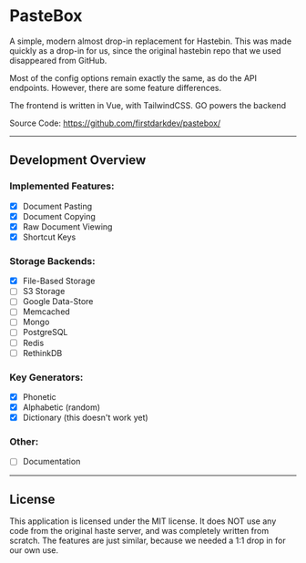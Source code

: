 # PasteBox

A simple, modern almost drop-in replacement for Hastebin. This was made quickly as a drop-in for us, since the original hastebin repo that we used disappeared from GitHub.

Most of the config options remain exactly the same, as do the API endpoints. However, there are some feature differences.

The frontend is written in Vue, with TailwindCSS. GO powers the backend

Source Code: https://github.com/firstdarkdev/pastebox/

---

## Development Overview

### Implemented Features:

- [X] Document Pasting
- [X] Document Copying
- [X] Raw Document Viewing
- [X] Shortcut Keys

### Storage Backends:

- [X] File-Based Storage
- [ ] S3 Storage
- [ ] Google Data-Store
- [ ] Memcached
- [ ] Mongo
- [ ] PostgreSQL
- [ ] Redis
- [ ] RethinkDB

### Key Generators:

- [X] Phonetic
- [X] Alphabetic (random)
- [X] Dictionary (this doesn't work yet)

### Other:

- [ ] Documentation

---

## License

This application is licensed under the MIT license. It does NOT use any code from the original haste server, and was completely written from scratch. The features are just similar, because we needed a 1:1 drop in for our own use.
